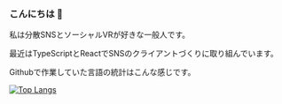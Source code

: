 ### こんにちは 👋

私は分散SNSとソーシャルVRが好きな一般人です。

最近はTypeScriptとReactでSNSのクライアントづくりに取り組んでいます。

Githubで作業していた言語の統計はこんな感じです。

[![Top Langs](https://github-readme-stats.vercel.app/api/top-langs/?username=nawashiro)](https://github.com/nawashiro/github-readme-stats)
